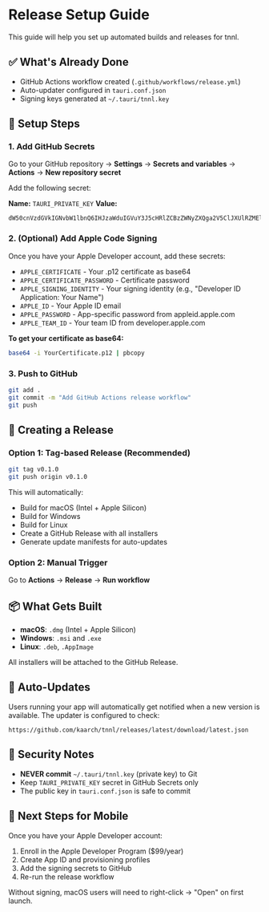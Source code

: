 # Release Setup Guide

This guide will help you set up automated builds and releases for tnnl.

## ✅ What's Already Done

- GitHub Actions workflow created (`.github/workflows/release.yml`)
- Auto-updater configured in `tauri.conf.json`
- Signing keys generated at `~/.tauri/tnnl.key`

## 📝 Setup Steps

### 1. Add GitHub Secrets

Go to your GitHub repository → **Settings** → **Secrets and variables** → **Actions** → **New repository secret**

Add the following secret:

**Name:** `TAURI_PRIVATE_KEY`
**Value:**
```
dW50cnVzdGVkIGNvbW1lbnQ6IHJzaWduIGVuY3J5cHRlZCBzZWNyZXQga2V5ClJXUlRZMEl5RExERS9UcXpVOTA1cHFGMTRrTkt4cG5PWHRBZmJmbjFyM28xcWNONmpwVUFBQkFBQUFBQUFBQUFBQUlBQUFBQThMaUxySFRsM2JjRld4dUJKWlRnRjY5dWNIbFByVitObjc1Ylo1NjBIYUhzUmlJQlIycjRFa0xGQnk5ZGdaZFo0bXZVNEYwWlBJY2VzbFRwMk5QdlcydExOdWZ4U2h3eXhVdkJ6N0ZEWExQYk8ySHFTWlFYOWhvWEFrRUlFMkdGTGx1eTdkaldDa2s9Cg==
```

### 2. (Optional) Add Apple Code Signing

Once you have your Apple Developer account, add these secrets:

- `APPLE_CERTIFICATE` - Your .p12 certificate as base64
- `APPLE_CERTIFICATE_PASSWORD` - Certificate password
- `APPLE_SIGNING_IDENTITY` - Your signing identity (e.g., "Developer ID Application: Your Name")
- `APPLE_ID` - Your Apple ID email
- `APPLE_PASSWORD` - App-specific password from appleid.apple.com
- `APPLE_TEAM_ID` - Your team ID from developer.apple.com

**To get your certificate as base64:**
```bash
base64 -i YourCertificate.p12 | pbcopy
```

### 3. Push to GitHub

```bash
git add .
git commit -m "Add GitHub Actions release workflow"
git push
```

## 🚀 Creating a Release

### Option 1: Tag-based Release (Recommended)

```bash
git tag v0.1.0
git push origin v0.1.0
```

This will automatically:
- Build for macOS (Intel + Apple Silicon)
- Build for Windows
- Build for Linux
- Create a GitHub Release with all installers
- Generate update manifests for auto-updates

### Option 2: Manual Trigger

Go to **Actions** → **Release** → **Run workflow**

## 📦 What Gets Built

- **macOS**: `.dmg` (Intel + Apple Silicon)
- **Windows**: `.msi` and `.exe`
- **Linux**: `.deb`, `.AppImage`

All installers will be attached to the GitHub Release.

## 🔄 Auto-Updates

Users running your app will automatically get notified when a new version is available. The updater is configured to check:
```
https://github.com/kaarch/tnnl/releases/latest/download/latest.json
```

## 🔐 Security Notes

- **NEVER commit** `~/.tauri/tnnl.key` (private key) to Git
- Keep `TAURI_PRIVATE_KEY` secret in GitHub Secrets only
- The public key in `tauri.conf.json` is safe to commit

## 📱 Next Steps for Mobile

Once you have your Apple Developer account:

1. Enroll in the Apple Developer Program ($99/year)
2. Create App ID and provisioning profiles
3. Add the signing secrets to GitHub
4. Re-run the release workflow

Without signing, macOS users will need to right-click → "Open" on first launch.
